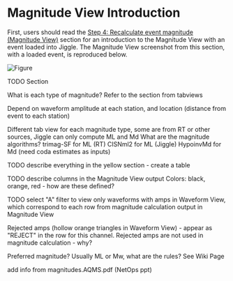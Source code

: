 # Magnitude View Introduction

First, users should read the [Step 4: Recalculate event magnitude (Magnitude
View)](../tabviews/#step-4-recalculate-event-magnitude-magnitude-view)
section for an introduction to the Magnitude View with an event loaded into
Jiggle. The Magnitude View screenshot from this section, with a loaded event, is
reproduced below.

![Figure](img/Jiggle_Production_MagnitudeViewS.png)

TODO Section

What is each type of magnitude?  Refer to the section from tabviews

Depend on waveform amplitude at each station, and location (distance from event to each station)

Different tab view for each magnitude type, some are from RT or other sources,
Jiggle can only compute ML and Md
What are the magnitude algorithms?
trimag-SF for ML (RT)
CISNml2 for ML (Jiggle)
HypoinvMd for Md (need coda estimates as inputs)

TODO describe everything in the yellow section - create a table

TODO describe columns in the Magnitude View output
Colors: black, orange, red - how are these defined?

TODO select "A" filter to view only waveforms with amps in Waveform View, which
correspond to each row from magnitude calculation output in Magnitude View

Rejected amps (hollow orange triangles in Waveform View) - appear as "REJECT" in
the row for this channel. Rejected amps are not used in magnitude calculation -
why?

Preferred magnitude?  Usually ML or Mw, what are the rules?  See Wiki Page

add info from magnitudes.AQMS.pdf (NetOps ppt)
